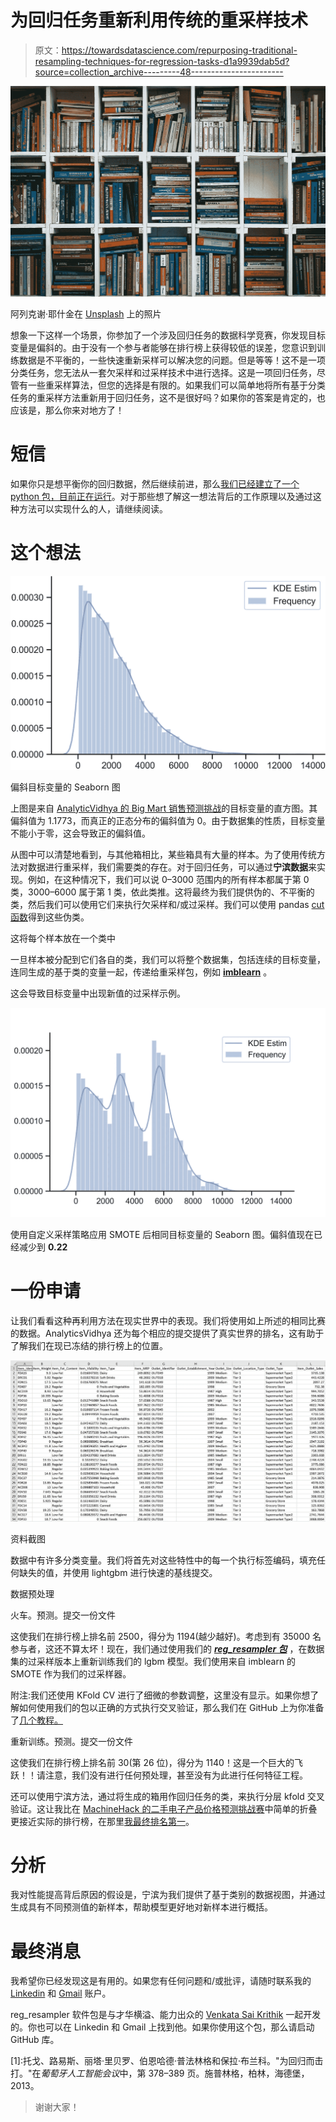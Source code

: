 # 为回归任务重新利用传统的重采样技术

> 原文：<https://towardsdatascience.com/repurposing-traditional-resampling-techniques-for-regression-tasks-d1a9939dab5d?source=collection_archive---------48----------------------->

![](img/80388f6cf99b42323ae90d80b73b57f8.png)

阿列克谢·耶什金在 [Unsplash](https://unsplash.com?utm_source=medium&utm_medium=referral) 上的照片

想象一下这样一个场景，你参加了一个涉及回归任务的数据科学竞赛，你发现目标变量是偏斜的。由于没有一个参与者能够在排行榜上获得较低的误差，您意识到训练数据是不平衡的，一些快速重新采样可以解决您的问题。但是等等！这不是一项分类任务，您无法从一套欠采样和过采样技术中进行选择。这是一项回归任务，尽管有一些重采样算法，但您的选择是有限的。如果我们可以简单地将所有基于分类任务的重采样方法重新用于回归任务，这不是很好吗？如果你的答案是肯定的，也应该是，那么你来对地方了！

# 短信

如果你只是想平衡你的回归数据，然后继续前进，那么[我们已经建立了一个 python 包，目前正在运行](https://pypi.org/project/reg-resampler/)。对于那些想了解这一想法背后的工作原理以及通过这种方法可以实现什么的人，请继续阅读。

# 这个想法

![](img/8bb0717009173a80aa9650cf8e789a97.png)

偏斜目标变量的 Seaborn 图

上图是来自 [AnalyticVidhya 的 Big Mart 销售预测挑战](https://datahack.analyticsvidhya.com/contest/practice-problem-big-mart-sales-iii/#About)的目标变量的直方图。其偏斜值为 1.1773，而真正的正态分布的偏斜值为 0。由于数据集的性质，目标变量不能小于零，这会导致正的偏斜值。

从图中可以清楚地看到，与其他箱相比，某些箱具有大量的样本。为了使用传统方法对数据进行重采样，我们需要类的存在。对于回归任务，可以通过**宁滨数据**来实现。例如，在这种情况下，我们可以说 0–3000 范围内的所有样本都属于第 0 类，3000–6000 属于第 1 类，依此类推。这将最终为我们提供伪的、不平衡的类，然后我们可以使用它们来执行欠采样和/或过采样。我们可以使用 pandas [cut 函数](https://pandas.pydata.org/pandas-docs/version/0.23.4/generated/pandas.cut.html)得到这些伪类。

这将每个样本放在一个类中

一旦样本被分配到它们各自的类，我们可以将整个数据集，包括连续的目标变量，连同生成的基于类的变量一起，传递给重采样包，例如 [**imblearn**](https://imbalanced-learn.readthedocs.io/en/stable/) 。

这会导致目标变量中出现新值的过采样示例。

![](img/265a26ae10d5813e097144d40e04fafe.png)

使用自定义采样策略应用 SMOTE 后相同目标变量的 Seaborn 图。偏斜值现在已经减少到 **0.22**

# 一份申请

让我们看看这种再利用方法在现实世界中的表现。我们将使用如上所述的相同比赛的数据。AnalyticsVidhya 还为每个相应的提交提供了真实世界的排名，这有助于了解我们在现已冻结的排行榜上的位置。

![](img/14bf83cabcc61083404dc1ca7d43bd40.png)

资料截图

数据中有许多分类变量。我们将首先对这些特性中的每一个执行标签编码，填充任何缺失的值，并使用 lightgbm 进行快速的基线提交。

数据预处理

火车。预测。提交一份文件

这使我们在排行榜上排名前 2500，得分为 1194(越少越好)。考虑到有 35000 名参与者，这还不算太坏！现在，我们通过使用我们的 [***reg_resampler 包***](https://pypi.org/project/reg-resampler/) ，在数据集的过采样版本上重新训练我们的 lgbm 模型。我们使用来自 imblearn 的 SMOTE 作为我们的过采样器。

附注:我们还使用 KFold CV 进行了细微的参数调整，这里没有显示。如果你想了解如何使用我们的包以正确的方式执行交叉验证，那么我们在 GitHub 上为你准备了[几个教程。](https://github.com/atif-hassan/Regression_ReSampling/tree/master/tutorials)

重新训练。预测。提交一份文件

这使我们在排行榜上排名前 30(第 26 位)，得分为 1140！这是一个巨大的飞跃！！请注意，我们没有进行任何预处理，甚至没有为此进行任何特征工程。

还可以使用宁滨方法，通过将生成的箱用作回归任务的类，来执行分层 kfold 交叉验证。这让我比在 [MachineHack 的二手电子产品价格预测挑战赛](https://www.machinehack.com/course/used-electronics-price-prediction-weekend-hackathon-7/leaderboard)中简单的折叠更接近实际的排行榜，在那里[我最终排名第一](https://analyticsindiamag.com/meet-the-machinehack-champions-who-cracked-the-used-electronics-price-prediction-hackathon/)。

# 分析

我对性能提高背后原因的假设是，宁滨为我们提供了基于类别的数据视图，并通过生成具有不同预测值的新样本，帮助模型更好地对新样本进行概括。

# 最终消息

我希望你已经发现这是有用的。如果您有任何问题和/或批评，请随时联系我的 [Linkedin](https://www.linkedin.com/in/atif-hassan-1a8a45127/) 和 [Gmail](http://atif.hit.hassan@gmail.com) 账户。

reg_resampler 软件包是与才华横溢、能力出众的 [Venkata Sai Krithik](https://medium.com/@pvsaikrithik) 一起开发的。你也可以在 Linkedin 和 Gmail 上找到他。如果你使用这个包，那么请启动 GitHub 库。

[1]:托戈、路易斯、丽塔·里贝罗、伯恩哈德·普法林格和保拉·布兰科。"为回归而击打。"在*葡萄牙人工智能会议*中，第 378–389 页。施普林格，柏林，海德堡，2013。

> 谢谢大家！